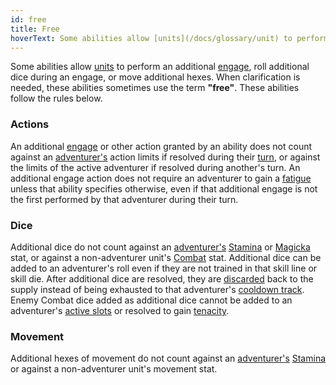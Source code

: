 ```yaml
---
id: free
title: Free
hoverText: Some abilities allow [units](/docs/glossary/unit) to perform an additional [engage](/docs/battles/adventurer-turn/engage), roll additional dice during an engage, or move additional hexes. When clarification is needed, these abilities sometimes use the term 'free'.
---
```


Some abilities allow [units](/docs/glossary/unit) to perform an additional [engage](/docs/battles/adventurer-turn/engage), roll additional dice during an engage, or move additional hexes. When clarification is needed, these abilities sometimes use the term **"free"**. These abilities follow the rules below.

### Actions

An additional [engage](/docs/battles/adventurer-turn/engage) or other action granted by an ability does not count against an [adventurer's](/docs/glossary/adventurer) action limits if resolved during their [turn](/docs/glossary/turn), or against the limits of the active adventurer if resolved during another's turn. An additional engage action does not require an adventurer to gain a [fatigue](/docs/glossary/fatigue) unless that ability specifies otherwise, even if that additional engage is not the first performed by that adventurer during their turn.

### Dice

Additional dice do not count against an [adventurer's](/docs/glossary/adventurer) [Stamina](/docs/stats/stamina) or [Magicka](/docs/stats/magicka) stat, or against a non-adventurer unit's [Combat](/docs/adventurer/skill-lines/combat) stat. Additional dice can be added to an adventurer's roll even if they are not trained in that skill line or skill die. After additional dice are resolved, they are [discarded](/docs/glossary/discard) back to the supply instead of being exhausted to that adventurer's [cooldown track](/docs/glossary/cooldown-track). Enemy Combat dice added as additional dice cannot be added to an adventurer's [active slots](/docs/glossary/active-slot) or resolved to gain [tenacity](/docs/glossary/tenacity).

### Movement

Additional hexes of movement do not count against an [adventurer's](/docs/glossary/adventurer) [Stamina](/docs/stats/stamina) or against a non-adventurer unit's movement stat.
